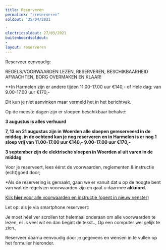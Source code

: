 ```yaml
---
title: Reserveren
permalink: "/reserveren"
soldout: '25/04/2021

'
electricsoldout: 27/03/2021
buitenboordsoldout:
- 
layout: reserveren
---
```



Reserveer eenvoudig:

REGELS/VOORWAARDEN LEZEN, RESERVEREN, BESCHIKBAARHEID AFWACHTEN, BORG OVERMAKEN EN KLAAR! 

**In Harmelen zijn er andere tijden 
11.00-17.00 uur €140,-
 of 
Hele dag: van 9.00-17.00 uur €170,-

Dit kun je niet aanvinken maar vermeld het in het berichtvak.

Op de meeste dagen zijn er sloepen beschikbaar behalve: 


**3 augustus is alles verhuurd**

**7, 13 en 21 augustus zijn in Woerden alle sloepen gereserveerd in de middag.
in de ochtend kan je nog reserveren en in Harmelen is er nog 1 sloep vrij van 11.00-17.00 uur €140,- 
9.00-17.00 uur €170,-**

**3 september zijn de elektrische sloepen in Woerden al uit varen in de middag**

Voor je reserveert, lees éérst de voorwaarden, reglementen & instructie (echt)goed door;

*Als de reservering is gemaakt, gaan we er vanuit dat u op de hoogte bent van wat de regels en voorwaarden zijn en gaat u daarmee **akkoord**.

[Klik **hier** voor alle voorwaarden en instructie (opent in nieuw venster)](http://descheepsjongens.nl/voorwaarden)

Let op: als je via smartphone reserveert: 

Je moet héel ver scrollen tot helemaal onderaan om alle voorwaarden te lezen, er is veel wit en dan begint de tekst.., Op een computer wel gelijk te zien., 

Reserveer daarna eenvoudig door je gegevens en wensen in te vullen op het formulier hieronder.

